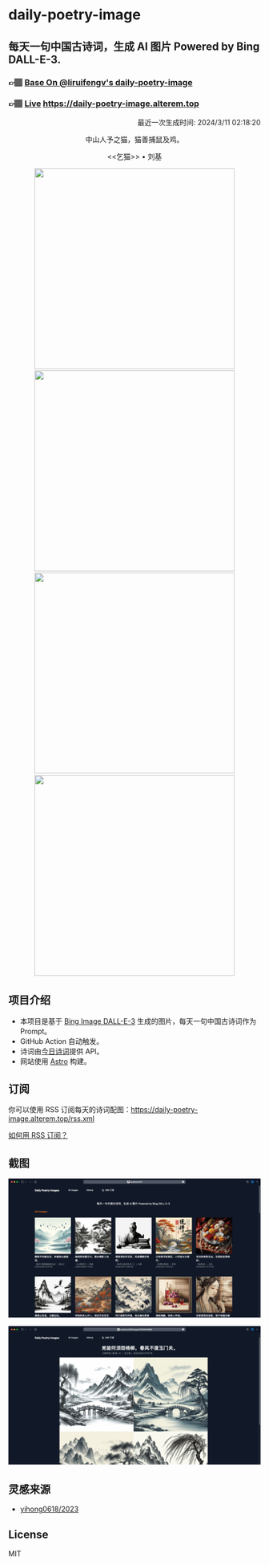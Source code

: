 
# daily-poetry-image

## 每天一句中国古诗词，生成 AI 图片 Powered by Bing DALL-E-3.

### 👉🏽 [Base On @liruifengv's daily-poetry-image](https://github.com/liruifengv/daily-poetry-image)

### 👉🏽 [Live](https://daily-poetry-image.alterem.top/) https://daily-poetry-image.alterem.top

<p align="right">
  最近一次生成时间: 2024/3/11 02:18:20
</p>
<p align="center">
中山人予之猫，猫善捕鼠及鸡。
</p>
<p align="center">
<<乞猫>> • 刘基
</p>
<p align="center">
<img src="https://tse4.mm.bing.net/th/id/OIG3..ImcFx61154GJKbKPhbL" height="400" width="400" />
<img src="https://tse3.mm.bing.net/th/id/OIG3.CRd_WNzZYjrKfywAcuAS" height="400" width="400" />
<img src="https://tse3.mm.bing.net/th/id/OIG3..Fu4sOM7rQJM8CaEDp8X" height="400" width="400" />
<img src="https://tse3.mm.bing.net/th/id/OIG3.Vo8Tet9KIlODWfzesY7I" height="400" width="400" />
</p>

## 项目介绍

-   本项目是基于 [Bing Image DALL-E-3](https://www.bing.com/images/create) 生成的图片，每天一句中国古诗词作为 Prompt。
-   GitHub Action 自动触发。
-   诗词由[今日诗词](https://www.jinrishici.com/)提供 API。
-   网站使用 [Astro](https://astro.build) 构建。

## 订阅

你可以使用 RSS 订阅每天的诗词配图：https://daily-poetry-image.alterem.top/rss.xml

[如何用 RSS 订阅？](https://zhuanlan.zhihu.com/p/55026716)

## 截图

![图片列表](./screenshots/Snipaste_2023-12-28_21-00-26.png)

![图片详情](./screenshots/Snipaste_2023-12-28_21-00-53.png)

## 灵感来源

-   [yihong0618/2023](https://github.com/yihong0618/2023)

## License

MIT
